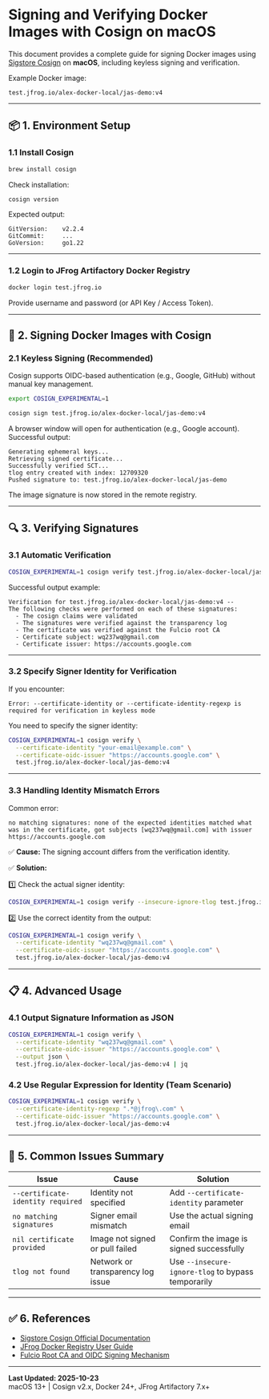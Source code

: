 # Signing and Verifying Docker Images with Cosign on macOS

This document provides a complete guide for signing Docker images using [Sigstore Cosign](https://docs.sigstore.dev/cosign/overview/) on **macOS**, including keyless signing and verification.

Example Docker image:
```
test.jfrog.io/alex-docker-local/jas-demo:v4
```

---

## 📦 1. Environment Setup

### 1.1 Install Cosign

```bash
brew install cosign
```

Check installation:

```bash
cosign version
```

Expected output:
```
GitVersion:    v2.2.4
GitCommit:     ...
GoVersion:     go1.22
```

---

### 1.2 Login to JFrog Artifactory Docker Registry

```bash
docker login test.jfrog.io
```

Provide username and password (or API Key / Access Token).

---

## 🔐 2. Signing Docker Images with Cosign

### 2.1 Keyless Signing (Recommended)

Cosign supports OIDC-based authentication (e.g., Google, GitHub) without manual key management.

```bash
export COSIGN_EXPERIMENTAL=1

cosign sign test.jfrog.io/alex-docker-local/jas-demo:v4
```

A browser window will open for authentication (e.g., Google account). Successful output:

```
Generating ephemeral keys...
Retrieving signed certificate...
Successfully verified SCT...
tlog entry created with index: 12709320
Pushed signature to: test.jfrog.io/alex-docker-local/jas-demo
```

The image signature is now stored in the remote registry.

---

## 🔍 3. Verifying Signatures

### 3.1 Automatic Verification

```bash
COSIGN_EXPERIMENTAL=1 cosign verify test.jfrog.io/alex-docker-local/jas-demo:v4
```

Successful output example:

```
Verification for test.jfrog.io/alex-docker-local/jas-demo:v4 --
The following checks were performed on each of these signatures:
  - The cosign claims were validated
  - The signatures were verified against the transparency log
  - The certificate was verified against the Fulcio root CA
  - Certificate subject: wq237wq@gmail.com
  - Certificate issuer: https://accounts.google.com
```

---

### 3.2 Specify Signer Identity for Verification

If you encounter:
```
Error: --certificate-identity or --certificate-identity-regexp is required for verification in keyless mode
```

You need to specify the signer identity:

```bash
COSIGN_EXPERIMENTAL=1 cosign verify \
  --certificate-identity "your-email@example.com" \
  --certificate-oidc-issuer "https://accounts.google.com" \
  test.jfrog.io/alex-docker-local/jas-demo:v4
```

---

### 3.3 Handling Identity Mismatch Errors

Common error:
```
no matching signatures: none of the expected identities matched what was in the certificate, got subjects [wq237wq@gmail.com] with issuer https://accounts.google.com
```

✅ **Cause:** The signing account differs from the verification identity.

✅ **Solution:**

1️⃣ Check the actual signer identity:
```bash
COSIGN_EXPERIMENTAL=1 cosign verify --insecure-ignore-tlog test.jfrog.io/alex-docker-local/jas-demo:v4
```

2️⃣ Use the correct identity from the output:
```bash
COSIGN_EXPERIMENTAL=1 cosign verify \
  --certificate-identity "wq237wq@gmail.com" \
  --certificate-oidc-issuer "https://accounts.google.com" \
  test.jfrog.io/alex-docker-local/jas-demo:v4
```

---

## 📋 4. Advanced Usage

### 4.1 Output Signature Information as JSON

```bash
COSIGN_EXPERIMENTAL=1 cosign verify \
  --certificate-identity "wq237wq@gmail.com" \
  --certificate-oidc-issuer "https://accounts.google.com" \
  --output json \
  test.jfrog.io/alex-docker-local/jas-demo:v4 | jq
```

### 4.2 Use Regular Expression for Identity (Team Scenario)

```bash
COSIGN_EXPERIMENTAL=1 cosign verify \
  --certificate-identity-regexp ".*@jfrog\.com" \
  --certificate-oidc-issuer "https://accounts.google.com" \
  test.jfrog.io/alex-docker-local/jas-demo:v4
```

---

## 🧩 5. Common Issues Summary

| Issue | Cause | Solution |
|------|------|-----------|
| `--certificate-identity required` | Identity not specified | Add `--certificate-identity` parameter |
| `no matching signatures` | Signer email mismatch | Use the actual signing email |
| `nil certificate provided` | Image not signed or pull failed | Confirm the image is signed successfully |
| `tlog not found` | Network or transparency log issue | Use `--insecure-ignore-tlog` to bypass temporarily |

---

## ✅ 6. References

- [Sigstore Cosign Official Documentation](https://docs.sigstore.dev/cosign/overview/)
- [JFrog Docker Registry User Guide](https://jfrog.com/help/r/jfrog-artifactory-documentation/docker-registry)
- [Fulcio Root CA and OIDC Signing Mechanism](https://fulcio.sigstore.dev)

---

**Last Updated: 2025-10-23**  
macOS 13+  |  Cosign v2.x, Docker 24+, JFrog Artifactory 7.x+
